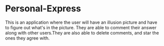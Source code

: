 # Personal-Express

This is an application where the user will have an illusion picture and have to figure out what's in the picture. They are able to comment their answer along with other users.They are also able to delete comments, and star the ones they agree with.
